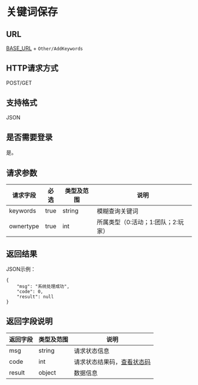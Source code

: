 # 关键词保存

## URL
[BASE_URL](..) + `Other/AddKeywords`

## HTTP请求方式
POST/GET

## 支持格式
JSON

## 是否需要登录
是。

## 请求参数
| 请求字段 | 必选 | 类型及范围 | 说明 |
| -------- | :--: | ---------- | ---- |
| keywords | true | string | 模糊查询关键词 |
| ownertype | true | int | 所属类型（0:活动；1:团队；2:玩家） |

## 返回结果
JSON示例：
```
{
    "msg": "系统处理成功",
    "code": 0,
    "result": null
}
```

## 返回字段说明
| 返回字段 | 类型及范围 | 说明 |
| -------- | ---------- | ---- |
| msg | string | 请求状态信息 |
| code | int | 请求状态结果码，[查看状态码](../状态结果码/index.html) |
| result | object | 数据信息 |
